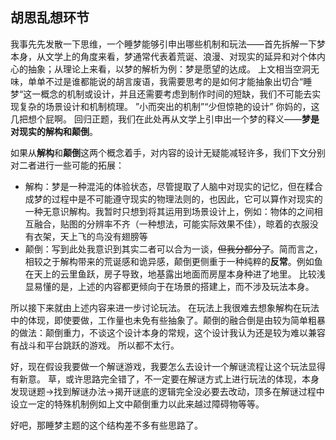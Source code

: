 
## 胡思乱想环节
我事先先发散一下思维，一个睡梦能够引申出哪些机制和玩法——首先拆解一下梦本身，从文学上的角度来看，梦通常代表着荒诞、浪漫、对现实的延异和对个体内心的抽象；从理论上来看，以梦的解析为例：梦是愿望的达成。
上文相当空洞无味，单单不过是谁都能说的胡言废语，我需要思考的是如何才能抽象出切合“睡梦“这一概念的机制或设计，并且还需要考虑到制作时间的短缺，我们不可能去实现复杂的场景设计和机制梳理。
”小而突出的机制”“少但惊艳的设计”
你妈的，这几把想个屁啊。
回归正题，我们在此处再从文学上引申出一个梦的释义——**梦是对现实的解构和颠倒**。

如果从**解构**和**颠倒**这两个概念着手，对内容的设计无疑能减轻许多，我们下文分别对二者进行一些可能的拓展：
- 解构：梦是一种混沌的体验状态，尽管提取了人脑中对现实的记忆，但在糅合成梦的过程中是不可能遵守现实的物理法则的，也因此，它可以算作对现实的一种无意识解构。我暂时只想到将其运用到场景设计上，例如：物体的之间相互融合，贴图的分辨率不齐（一种想法，可能实际效果不佳），晾着的衣服没有衣架，天上飞的鸟没有翅膀等
- 颠倒：写到此处我意识到其实二者可以合为一谈，~~但我分都分了~~。简而言之，相较之于解构带来的荒诞感和诡异感，颠倒更侧重于一种纯粹的**反常**。例如鱼在天上的云里鱼跃，房子导致，地基露出地面而房屋本身种进了地里。
比较浅显易懂的是，上述的内容都更倾向于在场景的搭建上，而不涉及玩法本身。

所以接下来就由上述内容来进一步讨论玩法。
在玩法上我很难去想象解构在玩法中的体现，即使要做，工作量也未免有些抽象了。颠倒的融合倒是由较为简单粗暴的做法：颠倒重力，不谈这个设计本身的常规，这个设计我认为还是较为难以兼容有战斗和平台跳跃的游戏。
所以都不太行。

好，现在假设我要做一个解谜游戏，我要怎么去设计一个解谜流程让这个玩法显得有新意。
草，或许思路完全错了，不一定要在解谜方式上进行玩法的体现，本身发现谜题→找到解谜办法→揭开谜底的逻辑完全没必要去改动，顶多在解谜过程中设立一定的特殊机制例如上文中颠倒重力以此来越过障碍物等等。

好吧，那睡梦主题的这个结构差不多有些思路了。
